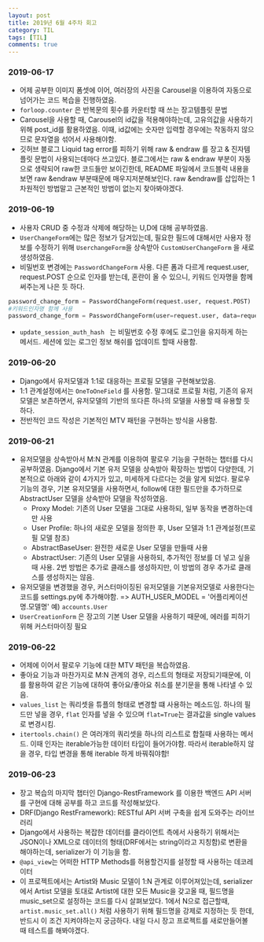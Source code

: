 ```yaml
---
layout: post
title: 2019년 6월 4주차 회고
category: TIL
tags: [TIL]
comments: true
---
```




### 2019-06-17

- 어제 공부한 이미지 폼셋에 이어, 여러장의 사진을 Carousel을 이용하여 자동으로 넘어가는 코드 복습을 진행하였음. 
- `forloop.counter` 은 반복문의 횟수를 카운터할 때 쓰는 장고템플릿 문법
- Carousel을 사용할 때, Carousel의 id값을 적용해야하는데, 고유의값을 사용하기 위해 post_id를 활용하였음. 이때, id값에는 숫자만  입력할 경우에는 작동하지 않으므로 문자열을 섞어서 사용해야함.
- 깃허브 블로그 Liquid tag error를 피하기 위해 raw & endraw 를  장고 & 진자템플릿 문법이 사용되는데마다 쓰고있다. 블로그에서는 raw & endraw 부분이 자동으로 생략되어 raw한 코드들만 보이긴한데, README 파일에서 코드블럭 내용을 보면 raw &endraw 부분때문에 매우지저분해보인다. raw &endraw를 삽입하는 1차원적인 방법말고 근본적인 방법이 없는지 찾아봐야겠다.



### 2019-06-19

- 사용자  CRUD 중 수정과 삭제에 해당하는 U,D에 대해 공부하였음.
- `UserChangeForm`에는 많은 정보가 담겨있는데, 필요한 필드에 대해서만 사용자 정보를 수정하기 위해 `UserchangeForm`을 상속받아 `CustomUserChangeForm` 을 새로 생성하였음.
- 비밀번호 변경에는 `PasswordChangeForm`  사용. 다른 폼과 다르게 request.user, request.POST 순으로 인자를 받는데, 혼란이 올 수 있으니, 키워드 인자명을 함께 써주는게 나은 듯 하다.

```python
password_change_form = PasswordChangeForm(request.user, request.POST)
#키워드인자명 함께 사용
password_change_form = PasswordChangeForm(user=request.user, data=request.POST)
```

- `update_session_auth_hash	` 는 비밀번호 수정 후에도 로그인을 유지하게 하는 메서드. 세션에 있는 로그인 정보 해쉬를 업데이트 할때 사용함.



### 2019-06-20

- Django에서 유저모델과 1:1로 대응하는 프로필 모델을 구현해보았음.
- 1:1 관계설정에서는 `OneToOneField` 를 사용함. 말그대로 프로필 처럼, 기존의 유저모델은 보존하면서, 유저모델의 기반의 또다른 하나의 모델을 사용할 때 유용할 듯 하다.
- 전반적인 코드 작성은 기본적인 MTV 패턴을 구현하는 방식을 사용함.



### 2019-06-21

- 유저모델을 상속받아서 M:N 관계를 이용하여 팔로우 기능을 구현하는 챕터를 다시 공부하였음. Django에서 기본 유저 모델을 상속받아 확장하는 방법이 다양한데, 기본적으로 아래와 같이 4가지가 있고, 미세하게 다르다는 것을 알게 되었다. 팔로우 기능의 경우, 기본 유저모델을 사용하면서, follow에 대한 필드만을 추가하므로 AbstractUser 모델을 상속받아 모델을 작성하였음.
  - Proxy Model: 기존의 User 모델을 그대로 사용하되, 일부 동작을 변경하는데만 사용
  - User Profile: 하나의 새로운 모델을 정의한 후, User 모델과 1:1 관계설정(프로필 모델 참조)
  - AbstractBaseUser: 완전한 새로운  User 모델을 만들때 사용
  - AbstractUser: 기존의 User 모델을 사용하되, 추가적인 정보를 더 넣고 싶을 때 사용. 2번 방법은 추가로 클래스를 생성하지만, 이 방법의 경우 추가로 클래스를 생성하지는 않음.
- 유저모델을 변경했을 경우, 커스터마이징된 유저모델을 기본유저모델로 사용한다는 코드를 settings.py에 추가해야함. => AUTH_USER_MODEL = '어플리케이션명.모델명'  예) `accounts.User`
- `UserCreationForm` 은 장고의 기본 User 모델을 사용하기 때문에,  에러를 피하기 위해 커스터마이징 필요



### 2019-06-22

- 어제에 이어서 팔로우 기능에 대한 MTV 패턴을 복습하였음.
- 좋아요 기능과 마찬가지로 M:N 관계의 경우, 리스트의 형태로 저장되기때문에, 이를 활용하여 같은 기능에 대하여 좋아요/좋아요 취소를 분기문을 통해 나타낼 수 있음.
- `values_list` 는 쿼리셋을 튜플의 형태로 변경할 떄 사용하는 메소드임. 하나의 필드만 넣을 경우, `flat` 인자를 넣을 수 있으며 `flat=True`는 결과값을 single values로 변경시킴.
- `itertools.chain()` 은 여러개의 쿼리셋을 하나의 리스트로 합칠때 사용하는 메서드. 이때 인자는 iterable가능한 데이터 타입이 들어가야함. 따라서 iterable하지 않을 경우, 타입 변경을 통해 iterable 하게 바꿔줘야함!



### 2019-06-23

- 장고 복습의 마지막 챕터인 Django-RestFramework 를 이용한 백엔드 API 서버를 구현에 대해 공부를 하고 코드를 작성해보았다.
- DRF(Django RestFramework): RESTful API 서버 구축을 쉽게 도와주는 라이브러리
- Django에서 사용하는 복잡한 데이터를 클라이언트 측에서 사용하기 위해서는 JSON이나 XML으로 데이터의 형태(DRF에서는 string이라고 지칭함)로 변환을 해야하는데, serializer가 이 기능을 함.
- `@api_view`는 어떠한 HTTP Methods를 허용할건지를 설정할 때 사용하는 데코레이터
- 이 프로젝트에서는 Artist와 Music 모델이 1:N 관계로 이루어져있는데, serializer에서 Artist 모델을 토대로 Artist에 대한 모든 Music을 갖고올 때, 필드명을 music_set으로 설정하는 코드를 다시 살펴보았다. 1에서 N으로 접근할때, `artist.music_set.all()` 처럼 사용하기 위해 필드명을 강제로 지정하는 듯 한데, 반드시 이 조건 지켜야하는지 궁금하다. 내일 다시 장고 프로젝트를 새로만들어볼 때 테스트를 해봐야겠다.

